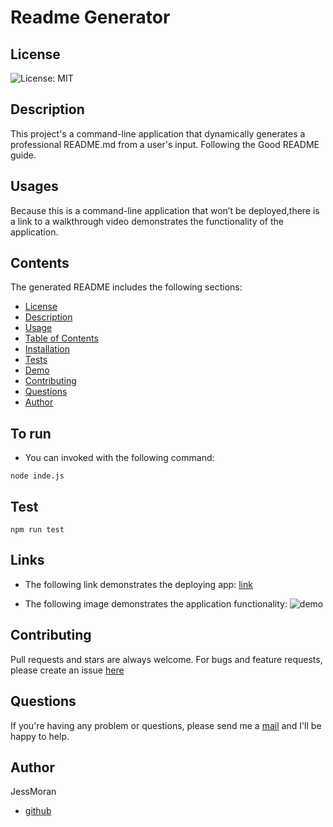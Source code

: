 # Readme Generator

  ## License
  ![License: MIT](https://img.shields.io/badge/License-MIT-yellow.svg)

  ## Description
  This project's a command-line application that dynamically generates a professional README.md from a user's input. Following the Good README guide.

  ## Usages
  Because this is a command-line application that won’t be deployed,there is a link to a walkthrough video demonstrates the functionality of the application.

  ## Contents
  The generated README includes the following sections:

  * [License](#license)
  * [Description](#description)
  * [Usage](#usages)
  * [Table of Contents](#contents)
  * [Installation](#to-run)
  * [Tests](#test)
  * [Demo](#links)
  * [Contributing](#contributing)
  * [Questions](#questions)
  * [Author](#author)

  ## To run
  - You can invoked with the following command:
  ```
  node inde.js
  ```

  ## Test
  ```
  npm run test
  ```

  ## Links
  - The following link demonstrates the deploying app: [link](https://github.com/JessMoran/readme-generator)

  - The following image demonstrates the application functionality: ![demo](./assets/readme-generator.gif)

  ## Contributing
  Pull requests and stars are always welcome.
  For bugs and feature requests, please create an issue [here](https://github.com/JessMoran/readme-generator/issues)

  ## Questions
  If you're having any problem or questions, please send me a [mail](mailto:jessmoran.dev@gmail.com) and I'll be happy to help.

  ## Author
  JessMoran
  - [github](https://github.com/JessMoran)

  
